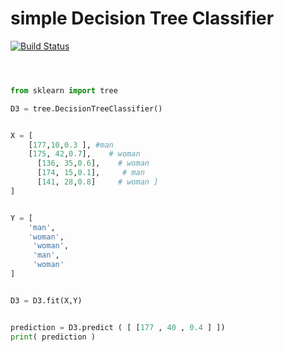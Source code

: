 # simple Decision Tree Classifier


[![Build Status](https://img.shields.io/badge/Python-%3D>3.0-blue.svg
)](https://travis-ci.com/username/projectname)



```python



from sklearn import tree

D3 = tree.DecisionTreeClassifier()


X = [
    [177,10,0.3 ], #man
    [175, 42,0.7],    # woman                                                          
      [136, 35,0.6],    # woman                                                         
      [174, 15,0.1],     # man                                                         
      [141, 28,0.8]     # woman ]
]


Y = [
    'man',
    'woman',
     'woman',
     'man', 
     'woman'
]


D3 = D3.fit(X,Y)


prediction = D3.predict ( [ [177 , 40 , 0.4 ] ])
print( prediction )
